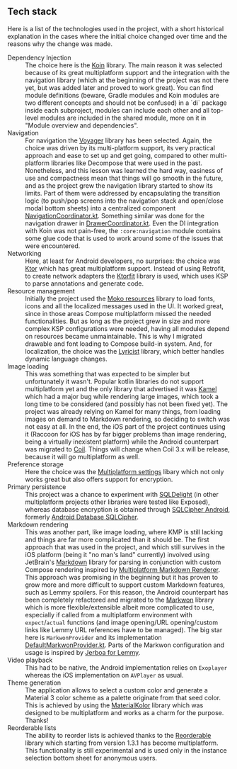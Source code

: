 ## Tech stack

Here is a list of the technologies used in the project, with a short historical explanation in the
cases where the initial choice changed over time and the reasons why the change was made.

<dl>
<dt>Dependency Injection</dt>
<dd>
The choice here is the <a href="https://github.com/InsertKoinIO/koin">Koin</a> library. The main 
reason it was selected because of its great multiplatform support and the integration with the 
navigation library (which at the beginning of the project was not there yet, but was added later and
proved to work great). You can find module definitions (beware, Gradle modules and Koin modules are
two different concepts and should not be confused) in a `di` package inside each subproject, modules
can include each other and all top-level modules are included in the shared module, more on it in
"Module overview and dependencies".
</dd>

<dt>Navigation</dt>
<dd>
For navigation the <a href="https://github.com/adrielcafe/voyager">Voyager</a> library has been
selected. Again, the choice was driven by its multi-platform support, its very practical approach 
and ease to set up and get going, compared to other multi-platform libraries like Decompose that
were used in the past. Nonetheless, and this lesson was learned the hard way, easiness of use and
compactness mean that things will go smooth in the future, and as the project grew the navigation
library started to show its limits. Part of them were addressed by encapsulating the transition 
logic (to push/pop screens into the navigation stack and open/close modal bottom sheets) into a 
centralized component <a href="https://github.com/diegoberaldin/RaccoonForLemmy/blob/master/core/navigation/src/commonMain/kotlin/com/github/diegoberaldin/raccoonforlemmy/core/navigation/NavigationCoordinator.kt">NavigationCoordinator.kt</a>.
Something similar was done for the navigation drawer in <a href="https://github.com/diegoberaldin/RaccoonForLemmy/blob/master/core/navigation/src/commonMain/kotlin/com/github/diegoberaldin/raccoonforlemmy/core/navigation/DrawerCoordinator.kt">DrawerCoordinator.kt</a>.
Even the DI integration with Koin was not pain-free, the <code>:core:navigation</code> module contains
some glue code that is used to work around some of the issues that were encountered.
</dd>

<dt>Networking</dt>
<dd>Here, at least for Android developers, no surprises: the choice was <a href="https://github.com/ktorio/ktor">Ktor</a>
which has great multiplatform support. Instead of using Retrofit, to create network adapters the
<a href="https://github.com/Foso/Ktorfit">Ktorfit</a> library is used, which uses KSP to parse 
annotations and generate code.
</dd>

<dt>Resource management</dt>
<dd>
Initially the project used the <a href="https://github.com/icerockdev/moko-resources">Moko resources</a>
library to load fonts, icons and all the localized messages used in the UI. It worked great, since in those areas
Compose multiplatform missed the needed functionalities. But as long as the project grew in size and 
more complex KSP configurations were needed, having all modules depend on resources became unmaintainable.
This is why I migrated drawable and font loading to Compose build-in system. And, for localization, the choice was the
<a href="https://github.com/adrielcafe/lyricist">Lyricist</a> library, which better handles dynamic language changes.
</dd>

<dt>Image loading</dt>
<dd>
This was something that was expected to be simpler but unfortunately it wasn't. Popular kotlin libraries
do not support multiplatform yet and the only library that advertised it was <a href="https://github.com/Kamel-Media/Kamel">Kamel</a>
which had a major bug while rendering large images, which took a long time to be considered (and possibly
has not been fixed yet). The project was already relying on Kamel for many things, from loading images on demand
to Markdown rendering, so deciding to switch was not easy at all. In the end, the iOS part of the project 
continues using it (Raccoon for iOS has by far bigger problems than image rendering, being a virtually
inexistent platform) while the Android counterpart was migrated to <a href="https://github.com/coil-kt/coil">Coil</a>.
Things will change when Coil 3.x will be release, because it will go multiplatform as well.
</dd>

<dt>Preference storage</dt>
<dd>
Here the choice was the <a href="https://github.com/russhwolf/multiplatform-settings">Multiplatform settings</a>
libary which not only works great but also offers support for encryption.
</dd>

<dt>Primary persistence</dt>
<dd>
This project was a chance to experiment with <a href="https://github.com/cashapp/sqldelight">SQLDelight</a>
(in other multiplatform projects other libraries were tested like Exposed), whereas database encryption
is obtained through <a href="https://www.zetetic.net/sqlcipher/sqlcipher-for-android">SQLCipher Android</a>, 
formerly <a href="https://github.com/sqlcipher/android-database-sqlcipher">Android Database SQLCipher</a>.
</dd>

<dt>Markdown rendering</dt>
<dd>
This was another part, like image loading, where KMP is still lacking and things are far more
complicated than it should be. The first approach that was used in the project, and which still survives
in the iOS platform (being it "no man's land" currently) involved using JetBrain's <a href="https://github.com/JetBrains/markdown">Markdown</a> 
library for parsing in conjunction with custom Compose rendering inspired by 
<a href="https://github.com/mikepenz/multiplatform-markdown-renderer">Multiplatform Markdown Renderer</a>.
This approach was promising in the beginning but it has proven to grow more and more difficult to 
support custom Markdown features, such as Lemmy spoilers. For this reason, the Android counterpart
has been completely refactored and migrated to the <a href="https://github.com/noties/Markwon">Markwon</a>
library which is more flexible/extensible albeit more complicated to use, especially if called from 
a multiplatform environment with <code>expect</code>/<code>actual</code> functions (and image opening/URL opening/custom links
like Lemmy URL references have to be managed). The big star here is <code>MarkwonProvider</code> and its implementation
<a href="https://github.com/diegoberaldin/RaccoonForLemmy/blob/master/core/md/src/androidMain/kotlin/com/github/diegoberaldin/raccoonforlemmy/core/markdown/provider/DefaultMarkwonProvider.kt">DefaultMarkwonProvider.kt</a>.
Parts of the Markwon configuration and usage is inspired by <a href="https://github.com/dessalines/jerboa">Jerboa for Lemmy</a>.
</dd>

<dt>Video playback</dt>
<dd>
This had to be native, the Android implementation relies on <code>Exoplayer</code> whereas the iOS implementation
on <code>AVPlayer</code> as usual.
</dd>

<dt>Theme generation</dt>
<dd>
The application allows to select a custom color and generate a Material 3 color scheme as a
palette originate from that seed color. This is achieved by using the <a href="https://github.com/jordond/MaterialKolor">MaterialKolor</a>
library which was designed to be multiplatform and works as a charm for the purpose. Thanks!
</dd>

<dt>Reorderable lists</dt>
<dd>
The ability to reorder lists is achieved thanks to the <a href="https://github.com/Calvin-LL/Reorderable">Reorderable</a>
library which starting from version 1.3.1 has become multiplatform. This functionality is still 
experimental and is used only in the instance selection bottom sheet for anonymous users.
</dd>
</dl>
